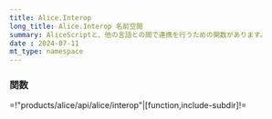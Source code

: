 ```yaml
---
title: Alice.Interop
long_title: Alice.Interop 名前空間
summary: AliceScriptと、他の言語との間で連携を行うための関数があります。
date : 2024-07-11
mt_type: namespace
---
```


### 関数

=!"products/alice/api/alice/interop"|[function,include-subdir]!=
